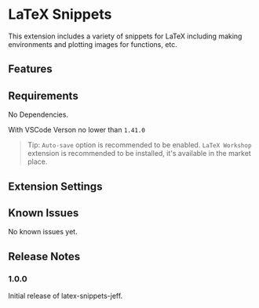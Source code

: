# LaTeX Snippets

This extension includes a variety of snippets for LaTeX including making environments and plotting images for functions, etc.

## Features

## Requirements

No Dependencies.

With VSCode Verson no lower than `1.41.0`

> Tip: `Auto-save` option is recommended to be enabled.
> `LaTeX Workshop` extension is recommended to be installed, it's available in the market place. 

## Extension Settings

## Known Issues

No known issues yet.

## Release Notes

### 1.0.0

Initial release of latex-snippets-jeff.
